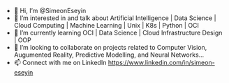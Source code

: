 - 👋 Hi, I’m @SimeonEseyin
- 👀 I’m interested in and talk about Artificial Intelligence | Data Science | Cloud Computing | Machine Learning | Unix | K8s | Python | OCI
- 🌱 I’m currently learning OCI | Data Science | Cloud Infrastructure Design | OOP
- 💞️ I’m looking to collaborate on projects related to Computer Vision, Augumented Reality, Predictive Modelling, and Neural Networks...
- 📫 Connect with me on LinkedIn https://www.linkedin.com/in/simeon-eseyin
